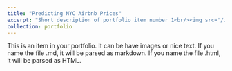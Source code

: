 ```yaml
---
title: "Predicting NYC Airbnb Prices"
excerpt: "Short description of portfolio item number 1<br/><img src='/images/airbnb-bagel.gif'width="200" height="100">"
collection: portfolio
---
```


This is an item in your portfolio. It can be have images or nice text. If you name the file .md, it will be parsed as markdown. If you name the file .html, it will be parsed as HTML.
